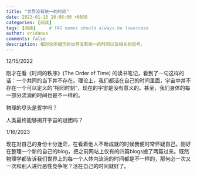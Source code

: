 ```yaml
---
title: "世界没有统一的时间"
date: 2023-01-16 20:08:00 +0800
categories: [阅读]
tags: [阅读]     # TAG names should always be lowercase
author: eridanus
comments: false
description: 相对论所揭示的世界没有统一的时间以及相关的思考。
---
```


12/15/2022

刚才在看《时间的秩序》(The Order of Time) 的读书笔记，看到了一句这样的话：一个共同的当下并不存在。理论上，我们都活在自己的时间里面，宇宙中并不存在一个可以定义的“相同时刻”，现在的宇宙是没有意义的。甚至，我们身体的每一部分流淌的时间也是不一样的。

物理的尽头是哲学吗？

人类最终能够揭开宇宙的谜团吗？

1/16/2023

现在对自己的身份十分迷茫，在看着他人不断成就的时候我便时常怀疑自己。刚好在整理一个新的自己的blog，把之前网站上仅有的四篇blogs搬了两篇过来。既然物理学都告诉我们世界上的每一个人体内流淌的时间都是不一样的，那何必一次又一次和别人进行恶性竞争呢？活在自己的时间就好了。

